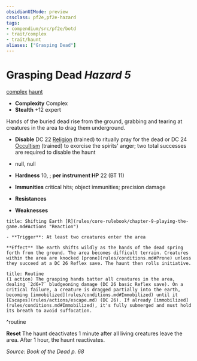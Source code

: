 ```yaml
---
obsidianUIMode: preview
cssclass: pf2e,pf2e-hazard
tags:
- compendium/src/pf2e/botd
- trait/complex
- trait/haunt
aliases: ["Grasping Dead"]
---
```

# Grasping Dead *Hazard 5*  
[complex](rules/traits/complex.md)  [haunt](rules/traits/haunt.md)  

- **Complexity** Complex
- **Stealth** +12 expert  

Hands of the buried dead rise from the ground, grabbing and tearing at creatures in the area to drag them underground.

- **Disable** DC 22 [Religion](compendium/skills.md#Religion) (trained) to ritually pray for the dead or DC 24 [Occultism](compendium/skills.md#Occultism) (trained) to exorcise the spirits' anger; two total successes are required to disable the haunt  

- null, null
- **Hardness** 10, ; **per instrument HP** 22 (BT 11)
- **Immunities** critical hits; object immunities; precision damage
- **Resistances** 
- **Weaknesses** 
     
```ad-embed-ability
title: Shifting Earth [R](rules/core-rulebook/chapter-9-playing-the-game.md#Actions "Reaction")

- **Trigger**: At least two creatures enter the area

**Effect** The earth shifts wildly as the hands of the dead spring forth from the ground. The area becomes difficult terrain. Creatures within the area are knocked [prone](rules/conditions.md#Prone) unless they succeed at a DC 26 Reflex save. The haunt then rolls initiative.
```

```ad-pf2-summary
title: Routine
(1 action) The grasping hands batter all creatures in the area, dealing `2d6+7` bludgeoning damage (DC 26 basic Reflex save). On a critical failure, a creature is dragged partially into the earth, becoming [immobilized](rules/conditions.md#Immobilized) until it [Escapes](rules/actions/escape.md) (DC 26). If already [immobilized](rules/conditions.md#Immobilized), it's fully submerged and must hold its breath to avoid suffocation.
```
^routine

**Reset** The haunt deactivates 1 minute after all living creatures leave the area. After 1 hour, the haunt reactivates.  

*Source: Book of the Dead p. 68*